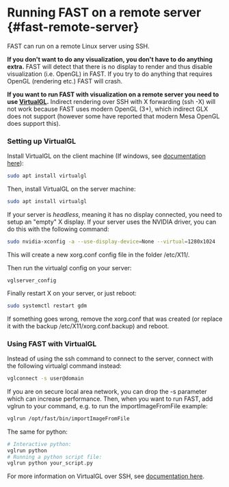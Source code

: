 Running FAST on a remote server {#fast-remote-server}
========================================

FAST can run on a remote Linux server using SSH.

**If you don't want to do any visualization, you don't have to do anything extra.** FAST will detect that there is no display to render and thus disable visualization (i.e. OpenGL) in FAST. If you try to do anything that requires OpenGL (rendering etc.) FAST will crash.

**If you want to run FAST with visualization on a remote server you need to use [VirtualGL](https://virtualgl.org/).** Indirect rendering over SSH with X forwarding (ssh -X) will not work because FAST uses modern OpenGL (3+), which indirect GLX does not support (however some have reported that modern Mesa OpenGL does support this).

### Setting up VirtualGL
Install VirtualGL on the client machine (If windows, see [documentation here](https://cdn.rawgit.com/VirtualGL/virtualgl/2.6.5/doc/index.html#hd008)):
```bash
sudo apt install virtualgl
```
Then, install VirtualGL on the server machine:
```bash
sudo apt install virtualgl
```
If your server is *headless*, meaning it has no display connected, you need to setup an "empty" X display.
If your server uses the NVIDIA driver, you can do this with the following command:
```bash
sudo nvidia-xconfig -a --use-display-device=None --virtual=1280x1024
```
This will create a new xorg.conf config file in the folder /etc/X11/.

Then run the virtualgl config on your server:
```
vglserver_config
```
Finally restart X on your server, or just reboot:
```bash
sudo systemctl restart gdm
```
If something goes wrong, remove the xorg.conf that was created (or replace it with the backup /etc/X11/xorg.conf.backup) and reboot.

### Using FAST with VirtualGL
Instead of using the ssh command to connect to the server, connect with the following virtualgl command instead:
```bash
vglconnect -s user@domain
```
If you are on secure local area network, you can drop the -s parameter which can increase performance.
Then, when you want to run FAST, add vglrun to your command, e.g. to run the importImageFromFile example:
```bash
vglrun /opt/fast/bin/importImageFromFile
```
The same for python:
```bash
# Interactive python:
vglrun python
# Running a python script file:
vglrun python your_script.py
```

For more information on VirtualGL over SSH, see [documentation here](https://cdn.rawgit.com/VirtualGL/virtualgl/2.6.5/doc/index.html#hd008).